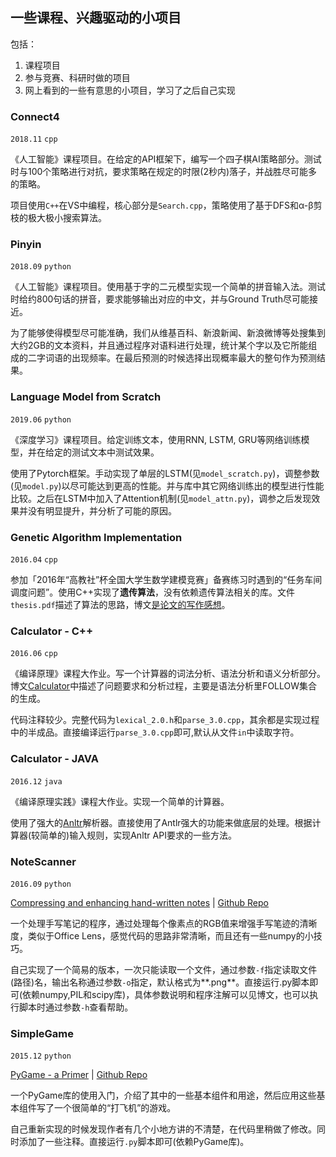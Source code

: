 ## 一些课程、兴趣驱动的小项目

包括：

1. 课程项目
2. 参与竞赛、科研时做的项目
2. 网上看到的一些有意思的小项目，学习了之后自己实现


### Connect4

`2018.11` `cpp`

《人工智能》课程项目。在给定的API框架下，编写一个四子棋AI策略部分。测试时与100个策略进行对抗，要求策略在规定的时限(2秒内)落子，并战胜尽可能多的策略。

项目使用`C++`在VS中编程，核心部分是`Search.cpp`，策略使用了基于DFS和α-β剪枝的极大极小搜索算法。

### Pinyin

`2018.09` `python`

《人工智能》课程项目。使用基于字的二元模型实现一个简单的拼音输入法。测试时给约800句话的拼音，要求能够输出对应的中文，并与Ground Truth尽可能接近。

为了能够使得模型尽可能准确，我们从维基百科、新浪新闻、新浪微博等处搜集到大约2GB的文本资料，并且通过程序对语料进行处理，统计某个字以及它所能组成的二字词语的出现频率。在最后预测的时候选择出现概率最大的整句作为预测结果。

### Language Model from Scratch

`2019.06` `python`

《深度学习》课程项目。给定训练文本，使用RNN, LSTM, GRU等网络训练模型，并在给定的测试文本中测试效果。

使用了Pytorch框架。手动实现了单层的LSTM(见`model_scratch.py`)，调整参数(见`model.py`)以尽可能达到更高的性能。并与库中其它网络训练出的模型进行性能比较。之后在LSTM中加入了Attention机制(见`model_attn.py`)，调参之后发现效果并没有明显提升，并分析了可能的原因。

### Genetic Algorithm Implementation

`2016.04` `cpp`

参加「2016年“高教社”杯全国大学生数学建模竞赛」备赛练习时遇到的“任务车间调度问题”。使用C++实现了**遗传算法**，没有依赖遗传算法相关的库。文件`thesis.pdf`描述了算法的思路，博文<a href="http://ycoronene.github.io/2016/04/26/Write-article/" target="_blank">是论文的写作感想</a>。

### Calculator - C++

`2016.06` `cpp`

《编译原理》课程大作业。写一个计算器的词法分析、语法分析和语义分析部分。博文<a href="http://ycoronene.github.io/2016/06/01/Compiler-Homework-Calculator/" target="_blank">Calculator</a>中描述了问题要求和分析过程，主要是语法分析里FOLLOW集合的生成。

代码注释较少。完整代码为`lexical_2.0.h`和`parse_3.0.cpp`，其余都是实现过程中的半成品。直接编译运行`parse_3.0.cpp`即可,默认从文件`in`中读取字符。

### Calculator - JAVA

`2016.12` `java`

《编译原理实践》课程大作业。实现一个简单的计算器。

使用了强大的<a href="https://www.antlr.org/" target="_blank">Anltr</a>解析器。直接使用了Antlr强大的功能来做底层的处理。根据计算器(较简单的)输入规则，实现Anltr API要求的一些方法。

### NoteScanner

`2016.09` `python`

<a href="https://mzucker.github.io/2016/09/20/noteshrink.html" target="_blank">Compressing and enhancing hand-written notes</a> | <a href="https://github.com/mzucker/noteshrink" target="_blank">Github Repo</a>

一个处理手写笔记的程序，通过处理每个像素点的RGB值来增强手写笔迹的清晰度，类似于Office Lens，感觉代码的思路非常清晰，而且还有一些numpy的小技巧。

自己实现了一个简易的版本，一次只能读取一个文件，通过参数`-f`指定读取文件(路径)名，输出名称通过参数`-o`指定，默认格式为**.png**。直接运行.py脚本即可(依赖numpy,PIL和scipy库)，具体参数说明和程序注解可以见博文<a href="http://ycoronene.github.io/2016/09/25/Hand-Written-Notes/" target="_blank"></a>，也可以执行脚本时通过参数`-h`查看帮助。

### SimpleGame 

`2015.12` `python`

<a href="https://realpython.com/blog/python/pygame-a-primer/" target="_blank">PyGame - a Primer</a> | <a href="https://github.com/realpython/pygame-primer" target="_blank">Github Repo</a>

一个PyGame库的使用入门，介绍了其中的一些基本组件和用途，然后应用这些基本组件写了一个很简单的“打飞机”的游戏。

自己重新实现的时候发现作者有几个小地方讲的不清楚，在代码里稍做了修改。同时添加了一些注释。直接运行`.py`脚本即可(依赖PyGame库)。

